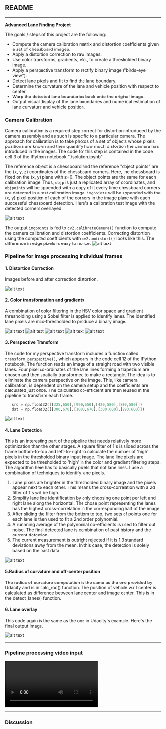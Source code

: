 ## README
---

**Advanced Lane Finding Project**

The goals / steps of this project are the following:

* Compute the camera calibration matrix and distortion coefficients given a set of chessboard images.
* Apply a distortion correction to raw images.
* Use color transforms, gradients, etc., to create a thresholded binary image.
* Apply a perspective transform to rectify binary image ("birds-eye view").
* Detect lane pixels and fit to find the lane boundary.
* Determine the curvature of the lane and vehicle position with respect to center.
* Warp the detected lane boundaries back onto the original image.
* Output visual display of the lane boundaries and numerical estimation of lane curvature and vehicle position.

[//]: # (Image References)

[image1]: ./examples/undistort_output.png "Undistorted"
[image2]: ./test_images/test1.jpg "Road Transformed"
[image3]: ./examples/binary_combo_example.jpg "Binary Example"
[image4]: ./examples/warped_straight_lines.jpg "Warp Example"
[image5]: ./examples/color_fit_lines.jpg "Fit Visual"
[image6]: ./examples/example_output.jpg "Output"
[video1]: ./project_video.mp4 "Video"


### Camera Calibration

Camera calibration is a required step correct for distortion introduced by the camera assembly and as such is specific to a particular camera. The approach for calibration is to take photos of a set of objects whose pixels positions are known and then quantify how much distortion the camera has introduced in the images. The code for this step is contained in the code cell 3 of the IPython notebook "./solution.ipynb"

The reference object is a chessboard and the reference "object points" are the (x, y, z) coordinates of the chessboard corners. Here, the chessboard is fixed on the (x, y) plane with z=0. The object points are the same for each calibration image.  Thus, `objp` is just a replicated array of coordinates, and `objpoints` will be appended with a copy of it every time chessboard corners are detected in a test calibration image.  `imgpoints` will be appended with the (x, y) pixel position of each of the corners in the image plane with each successful chessboard detection. Here's a calibration test image with the detected corners overlayed.

![alt text](https://github.com/dhnkrn/Advanced-Lane-Detection-OpenCV/blob/master/output_images/camera_calibration.png?raw=true)

The output `imgpoints` is fed to `cv2.calibrateCamera()` function to compute the camera calibration and distortion coefficients. Correcting distortion using the computed coefficients with `cv2.undistort()` looks like this. The difference in edge pixels is easy to notice.
 ![alt text](https://github.com/dhnkrn/Advanced-Lane-Detection-OpenCV/blob/master/output_images/distortion_correction.png?raw=true)

### Pipeline for image processing individual frames

#### 1. Distortion Correction

Images before and after correction distortion.

 ![alt text](https://github.com/dhnkrn/Advanced-Lane-Detection-OpenCV/blob/master/output_images/distortion_correction2.png?raw=true)


#### 2. Color transformation and gradients

A combination of color filtering in the HSV color space and gradient thresholding using a Sobel filter is applied to identify lanes. The identified lane pixels are max-thresholded to produce a binary image.

![alt text](https://github.com/dhnkrn/Advanced-Lane-Detection-OpenCV/blob/master/output_images/hsv.png?raw=true)
![alt text](https://github.com/dhnkrn/Advanced-Lane-Detection-OpenCV/blob/master/output_images/gray.png?raw=true)
![alt text](https://github.com/dhnkrn/Advanced-Lane-Detection-OpenCV/blob/master/output_images/s_channel.png?raw=true)
![alt text](https://github.com/dhnkrn/Advanced-Lane-Detection-OpenCV/blob/master/output_images/sobel.png?raw=true)
![alt text](https://github.com/dhnkrn/Advanced-Lane-Detection-OpenCV/blob/master/output_images/thresholded_combination.png?raw=true)
#### 3. Perspective Transform

The code for my perspective transform includes a function called `transform_perspective()`, which appears in the code cell 12 of the IPython notebook.  The function reads an image of a straight road with two visible lanes. Four pixel co-ordinates of the lane lines forming a trapezium are chosen and then spatially transformed to make a rectangle. The idea is to eliminate the camera perspective on the image. This, like camera calibration, is dependent on the camera setup and the coefficients are calculated just once. The calculated co-efficient are then reused in the pipeline to transform each frame.

```python
   src = np.float32([[325,650],[990,650],[420,580],[880,580]])
   dst = np.float32([[300,670],[1000,670],[300,600],[993,600]])
```

![alt text](https://github.com/dhnkrn/Advanced-Lane-Detection-OpenCV/blob/master/output_images/perspective_transform.png?raw=true)

#### 4. Lane Detection

This is an interesting part of the pipeline that needs relatively more optimization than the other stages. A square filter of 1's is slided across the frame bottom-to-top and left-to-right to calculate the number of 'high' pixels in the thresholded binary input image. The lane line pixels are expected to be thresholded to 'high' in the color and gradient filtering steps. The algorithm here has to basically pixels that not lane lines. I use a combination of techniques to identify lane pixels.
1) Lane pixels are brighter in the thresholded binary image and the pixels appear next to each other. This means the cross-correlation with a 2d filter of 1's will be high.
2) Simplify lane line identification by only choosing one point per left and right lane along the horizontal. The chose point representing the lanes has the highest cross-correlation in the corresponding half of the image.
3) After sliding the filter from the bottom to top, two sets of points one for each lane is then used to fit a 2nd order polynomial.
4) A runnning average of the polynomial co-efficients is used to filter out noise. The final detected lane is combination of past history and the current detection. 
5) The current measurement is outright rejected if it is 1.3 standard deviations away from the mean. In this case, the detection is solely based on the past data.

![alt text](https://github.com/dhnkrn/Advanced-Lane-Detection-OpenCV/blob/master/output_images/lane_detection.png?raw=true)
	


#### 5.Radius of curvature and off-center position

The radius of curvature computation is the same as the one provided by Udacity and is in calc_roc() function. The position of vehicle w.r.t center is calculated as difference between lane center and image center. This is in the detect_lanes() function.


#### 6. Lane overlay

This code again is the same as the one in Udacity's example. Here's the final output image.

![alt text](https://github.com/dhnkrn/Advanced-Lane-Detection-OpenCV/blob/master/output_images/output.png?raw=true)

---

### Pipeline processing video input

![alt text](https://github.com/dhnkrn/Advanced-Lane-Detection-OpenCV/blob/master/output_images/project_video_out.mp4?raw=true)

---

### Discussion

